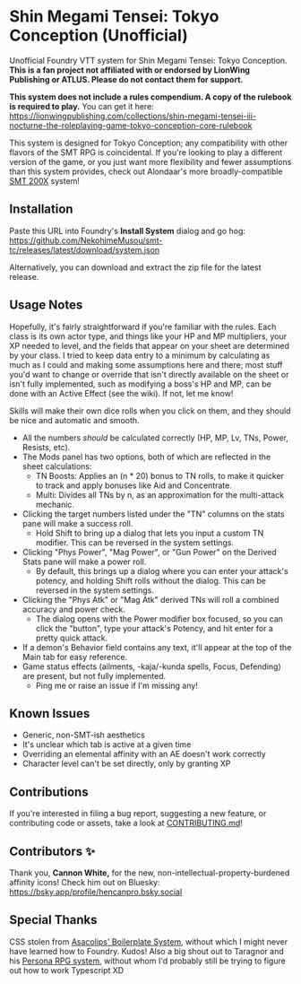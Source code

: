 # Shin Megami Tensei: Tokyo Conception (Unofficial)

Unofficial Foundry VTT system for Shin Megami Tensei: Tokyo Conception. **This is a fan project not affiliated with or endorsed by LionWing Publishing or ATLUS. Please do not contact them for support.**

**This system does not include a rules compendium. A copy of the rulebook is required to play.** You can get it here: <https://lionwingpublishing.com/collections/shin-megami-tensei-iii-nocturne-the-roleplaying-game-tokyo-conception-core-rulebook>

This system is designed for Tokyo Conception; any compatibility with other flavors of the SMT RPG is coincidental. If you're looking to play a different version of the game, or you just want more flexibility and fewer assumptions than this system provides, check out Alondaar's more broadly-compatible [SMT 200X](https://github.com/Alondaar/smt-200x) system!

## Installation

Paste this URL into Foundry's **Install System** dialog and go hog: <https://github.com/NekohimeMusou/smt-tc/releases/latest/download/system.json>

Alternatively, you can download and extract the zip file for the latest release.

## Usage Notes

Hopefully, it's fairly straightforward if you're familiar with the rules. Each class is its own actor type, and things like your HP and MP multipliers, your XP needed to level, and the fields that appear on your sheet are determined by your class. I tried to keep data entry to a minimum by calculating as much as I could and making some assumptions here and there; most stuff you'd want to change or override that isn't directly available on the sheet or isn't fully implemented, such as modifying a boss's HP and MP, can be done with an Active Effect (see the wiki). If not, let me know!

Skills will make their own dice rolls when you click on them, and they should be nice and automatic and smooth.

- All the numbers *should* be calculated correctly (HP, MP, Lv, TNs, Power, Resists, etc).
- The Mods panel has two options, both of which are reflected in the sheet calculations:
  - TN Boosts: Applies an (n \* 20) bonus to TN rolls, to make it quicker to track and apply bonuses like Aid and Concentrate.
  - Multi: Divides all TNs by n, as an approximation for the multi-attack mechanic.
- Clicking the target numbers listed under the "TN" columns on the stats pane will make a success roll.
  - Hold Shift to bring up a dialog that lets you input a custom TN modifier. This can be reversed in the system settings.
- Clicking "Phys Power", "Mag Power", or "Gun Power" on the Derived Stats pane will make a power roll.
  - By default, this brings up a dialog where you can enter your attack's potency, and holding Shift rolls without the dialog. This can be reversed in the system settings.
- Clicking the "Phys Atk" or "Mag Atk" derived TNs will roll a combined accuracy and power check.
  - The dialog opens with the Power modifier box focused, so you can click the "button", type your attack's Potency, and hit enter for a pretty quick attack.
- If a demon's Behavior field contains any text, it'll appear at the top of the Main tab for easy reference.
- Game status effects (ailments, -kaja/-kunda spells, Focus, Defending) are present, but not fully implemented.
  - Ping me or raise an issue if I'm missing any!

## Known Issues

- Generic, non-SMT-ish aesthetics
- It's unclear which tab is active at a given time
- Overriding an elemental affinity with an AE doesn't work correctly
- Character level can't be set directly, only by granting XP

## Contributions

If you're interested in filing a bug report, suggesting a new feature, or contributing code or assets, take a look at [CONTRIBUTING.md](https://github.com/NekohimeMusou/smt-tc/blob/main/CONTRIBUTING.md)!

## Contributors ✨

Thank you, **Cannon White,** for the new, non-intellectual-property-burdened affinity icons! Check him out on Bluesky: <https://bsky.app/profile/hencanpro.bsky.social>

## Special Thanks

CSS stolen from [Asacolips' Boilerplate System](https://github.com/asacolips-projects/boilerplate), without which I might never have learned how to Foundry. Kudos!
Also a big shout out to Taragnor and his [Persona RPG system](https://github.com/taragnor/persona), without whom I'd probably still be trying to figure out how to work Typescript XD
